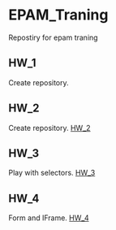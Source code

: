# EPAM_Traning
Repostiry for epam traning

## HW_1 
Create repository.

## HW_2
Create repository.
[HW_2](http://github.com/VlPan/EPAM_Traning/HW_2)

## HW_3
Play with selectors.
[HW_3](http://github.com/VlPan/EPAM_Traning/HW_3)

## HW_4
Form and IFrame.
[HW_4](http://github.com/VlPan/EPAM_Traning/HW_3)
